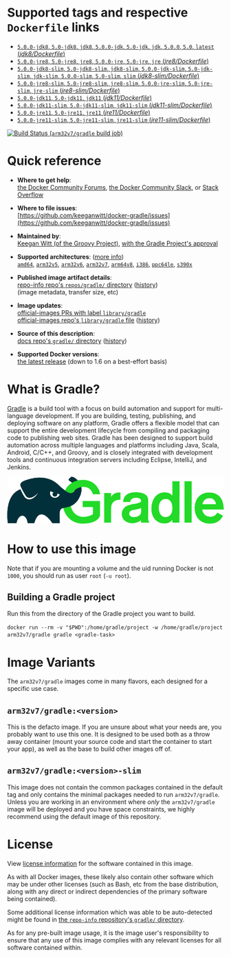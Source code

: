 <!--

********************************************************************************

WARNING:

    DO NOT EDIT "gradle/README.md"

    IT IS AUTO-GENERATED

    (from the other files in "gradle/" combined with a set of templates)

********************************************************************************

-->

# Supported tags and respective `Dockerfile` links

-	[`5.0.0-jdk8`, `5.0-jdk8`, `jdk8`, `5.0.0-jdk`, `5.0-jdk`, `jdk`, `5.0.0`, `5.0`, `latest` (*jdk8/Dockerfile*)](https://github.com/keeganwitt/docker-gradle/blob/4c98d5f394f8d3f9b448ff6fa9ad6c2de8983757/jdk8/Dockerfile)
-	[`5.0.0-jre8`, `5.0-jre8`, `jre8`, `5.0.0-jre`, `5.0-jre`, `jre` (*jre8/Dockerfile*)](https://github.com/keeganwitt/docker-gradle/blob/4c98d5f394f8d3f9b448ff6fa9ad6c2de8983757/jre8/Dockerfile)
-	[`5.0.0-jdk8-slim`, `5.0-jdk8-slim`, `jdk8-slim`, `5.0.0-jdk-slim`, `5.0-jdk-slim`, `jdk-slim`, `5.0.0-slim`, `5.0-slim`, `slim` (*jdk8-slim/Dockerfile*)](https://github.com/keeganwitt/docker-gradle/blob/4c98d5f394f8d3f9b448ff6fa9ad6c2de8983757/jdk8-slim/Dockerfile)
-	[`5.0.0-jre8-slim`, `5.0-jre8-slim`, `jre8-slim`, `5.0.0-jre-slim`, `5.0-jre-slim`, `jre-slim` (*jre8-slim/Dockerfile*)](https://github.com/keeganwitt/docker-gradle/blob/4c98d5f394f8d3f9b448ff6fa9ad6c2de8983757/jre8-slim/Dockerfile)
-	[`5.0.0-jdk11`, `5.0-jdk11`, `jdk11` (*jdk11/Dockerfile*)](https://github.com/keeganwitt/docker-gradle/blob/4c98d5f394f8d3f9b448ff6fa9ad6c2de8983757/jdk11/Dockerfile)
-	[`5.0.0-jdk11-slim`, `5.0-jdk11-slim`, `jdk11-slim` (*jdk11-slim/Dockerfile*)](https://github.com/keeganwitt/docker-gradle/blob/4c98d5f394f8d3f9b448ff6fa9ad6c2de8983757/jdk11-slim/Dockerfile)
-	[`5.0.0-jre11`, `5.0-jre11`, `jre11` (*jre11/Dockerfile*)](https://github.com/keeganwitt/docker-gradle/blob/4c98d5f394f8d3f9b448ff6fa9ad6c2de8983757/jre11/Dockerfile)
-	[`5.0.0-jre11-slim`, `5.0-jre11-slim`, `jre11-slim` (*jre11-slim/Dockerfile*)](https://github.com/keeganwitt/docker-gradle/blob/4c98d5f394f8d3f9b448ff6fa9ad6c2de8983757/jre11-slim/Dockerfile)

[![Build Status](https://doi-janky.infosiftr.net/job/multiarch/job/arm32v7/job/gradle/badge/icon) (`arm32v7/gradle` build job)](https://doi-janky.infosiftr.net/job/multiarch/job/arm32v7/job/gradle/)

# Quick reference

-	**Where to get help**:  
	[the Docker Community Forums](https://forums.docker.com/), [the Docker Community Slack](https://blog.docker.com/2016/11/introducing-docker-community-directory-docker-community-slack/), or [Stack Overflow](https://stackoverflow.com/search?tab=newest&q=docker)

-	**Where to file issues**:  
	[https://github.com/keeganwitt/docker-gradle/issues](https://github.com/keeganwitt/docker-gradle/issues)

-	**Maintained by**:  
	[Keegan Witt (of the Groovy Project)](https://github.com/keeganwitt/docker-gradle), [with the Gradle Project's approval](https://discuss.gradle.org/t/official-docker-images/21159/8)

-	**Supported architectures**: ([more info](https://github.com/docker-library/official-images#architectures-other-than-amd64))  
	[`amd64`](https://hub.docker.com/r/amd64/gradle/), [`arm32v5`](https://hub.docker.com/r/arm32v5/gradle/), [`arm32v6`](https://hub.docker.com/r/arm32v6/gradle/), [`arm32v7`](https://hub.docker.com/r/arm32v7/gradle/), [`arm64v8`](https://hub.docker.com/r/arm64v8/gradle/), [`i386`](https://hub.docker.com/r/i386/gradle/), [`ppc64le`](https://hub.docker.com/r/ppc64le/gradle/), [`s390x`](https://hub.docker.com/r/s390x/gradle/)

-	**Published image artifact details**:  
	[repo-info repo's `repos/gradle/` directory](https://github.com/docker-library/repo-info/blob/master/repos/gradle) ([history](https://github.com/docker-library/repo-info/commits/master/repos/gradle))  
	(image metadata, transfer size, etc)

-	**Image updates**:  
	[official-images PRs with label `library/gradle`](https://github.com/docker-library/official-images/pulls?q=label%3Alibrary%2Fgradle)  
	[official-images repo's `library/gradle` file](https://github.com/docker-library/official-images/blob/master/library/gradle) ([history](https://github.com/docker-library/official-images/commits/master/library/gradle))

-	**Source of this description**:  
	[docs repo's `gradle/` directory](https://github.com/docker-library/docs/tree/master/gradle) ([history](https://github.com/docker-library/docs/commits/master/gradle))

-	**Supported Docker versions**:  
	[the latest release](https://github.com/docker/docker-ce/releases/latest) (down to 1.6 on a best-effort basis)

# What is Gradle?

[Gradle](https://gradle.org/) is a build tool with a focus on build automation and support for multi-language development. If you are building, testing, publishing, and deploying software on any platform, Gradle offers a flexible model that can support the entire development lifecycle from compiling and packaging code to publishing web sites. Gradle has been designed to support build automation across multiple languages and platforms including Java, Scala, Android, C/C++, and Groovy, and is closely integrated with development tools and continuous integration servers including Eclipse, IntelliJ, and Jenkins.

![logo](https://raw.githubusercontent.com/docker-library/docs/c3d3ca6beed000f9ba6eabc98f3399158f520256/gradle/logo.png)

# How to use this image

Note that if you are mounting a volume and the uid running Docker is not `1000`, you should run as user `root` (`-u root`).

## Building a Gradle project

Run this from the directory of the Gradle project you want to build.

`docker run --rm -v "$PWD":/home/gradle/project -w /home/gradle/project arm32v7/gradle gradle <gradle-task>`

# Image Variants

The `arm32v7/gradle` images come in many flavors, each designed for a specific use case.

## `arm32v7/gradle:<version>`

This is the defacto image. If you are unsure about what your needs are, you probably want to use this one. It is designed to be used both as a throw away container (mount your source code and start the container to start your app), as well as the base to build other images off of.

## `arm32v7/gradle:<version>-slim`

This image does not contain the common packages contained in the default tag and only contains the minimal packages needed to run `arm32v7/gradle`. Unless you are working in an environment where *only* the `arm32v7/gradle` image will be deployed and you have space constraints, we highly recommend using the default image of this repository.

# License

View [license information](https://gradle.org/license/) for the software contained in this image.

As with all Docker images, these likely also contain other software which may be under other licenses (such as Bash, etc from the base distribution, along with any direct or indirect dependencies of the primary software being contained).

Some additional license information which was able to be auto-detected might be found in [the `repo-info` repository's `gradle/` directory](https://github.com/docker-library/repo-info/tree/master/repos/gradle).

As for any pre-built image usage, it is the image user's responsibility to ensure that any use of this image complies with any relevant licenses for all software contained within.

